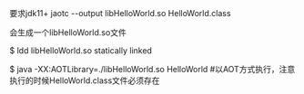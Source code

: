 要求jdk11+
jaotc --output libHelloWorld.so HelloWorld.class

会生成一个libHelloWorld.so文件

$ ldd libHelloWorld.so
statically linked

$ java -XX:AOTLibrary=./libHelloWorld.so HelloWorld #以AOT方式执行，注意执行的时候HelloWorld.class文件必须存在
